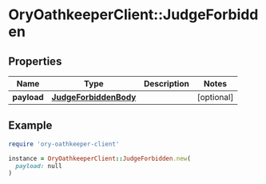 # OryOathkeeperClient::JudgeForbidden

## Properties

| Name | Type | Description | Notes |
| ---- | ---- | ----------- | ----- |
| **payload** | [**JudgeForbiddenBody**](JudgeForbiddenBody.md) |  | [optional] |

## Example

```ruby
require 'ory-oathkeeper-client'

instance = OryOathkeeperClient::JudgeForbidden.new(
  payload: null
)
```

